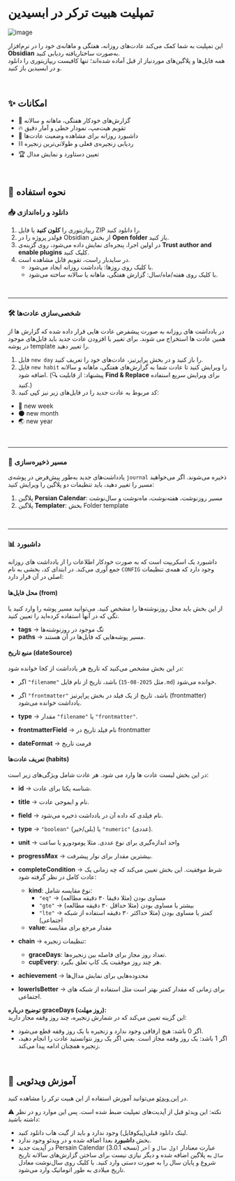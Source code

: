 # تمپلیت هبیت ترکر در ابسیدین

![image](https://ifard.ir/img/1755378027311.webp)

این تمپلیت به شما کمک می‌کند عادت‌های روزانه، هفتگی و ماهانه‌ی خود را در نرم‌افزار **Obsidian** به‌صورت ساختاریافته ردیابی کنید.  
همه فایل‌ها و پلاگین‌های موردنیاز از قبل آماده شده‌اند؛ تنها کافیست ریپازیتوری را دانلود و در ابسیدین باز کنید.

<br>

## ✨ امکانات
- 📅 گزارش‌های خودکار هفتگی، ماهانه و سالانه
- 🔥 تقویم هیت‌مپ، نمودار خطی و آمار دقیق
- 📌 داشبورد روزانه برای مشاهده وضعیت عادت‌ها
- ⛓️ ردیابی زنجیره‌ی فعلی و طولانی‌ترین زنجیره  
- 🏆 تعیین دستاورد و نمایش مدال

<br>

## 🚀 نحوه استفاده

### 📥 دانلود و راه‌اندازی
1. ریپازیتوری را **کلون کنید** یا فایل ZIP را دانلود کنید. 
2. فولدر پروژه را در Obsidian از بخش **Open folder** باز کنید.  
3. در اولین اجرا، پنجره‌ای نمایش داده می‌شود، روی گزینه‌ی **Trust author and enable plugins** کلیک کنید.  
4. در سایدبار راست، تقویم قابل مشاهده است.  
   - با کلیک روی روزها: یادداشت روزانه ایجاد می‌شود.  
   - با کلیک روی هفته/ماه/سال: گزارش هفتگی، ماهانه یا سالانه ساخته می‌شود.  

<br>

---

### 🛠️ شخصی‌سازی عادت‌ها
در یادداشت های روزانه به صورت پیشفرض عادت هایی قرار داده شده که گزارش ها از همین عادت ها استخراج می شوند. برای تغییر یا افزودن عادت جدید باید فایل‌های موجود در پوشه template را تغییر دهید.
1. فایل `new day` را باز کنید و در بخش پراپرتیز، عادت‌های خود را تعریف کنید.  
2. فایل `new habit` را ویرایش کنید تا عادت شما به گزارش‌های هفتگی، ماهانه و سالانه اضافه شود.  (🔍 پیشنهاد: از قابلیت **Find & Replace** برای ویرایش سریع استفاده کنید.)
3. کد مربوط به عادت جدید را در فایل‌های زیر نیز کپی کنید:
- 📅 new week
- 🌑 new month
- 🌏 new year 

<br>

---

### 📂 مسیر ذخیره‌سازی
یادداشت‌های جدید به‌طور پیش‌فرض در پوشه‌ی `journal` ذخیره می‌شوند.  اگر می‌خواهید مسیر را تغییر دهید، باید تنظیمات دو پلاگین را ویرایش کنید:  
  1. پلاگین **Persian Calendar**: مسیر روزنوشت، هفته‌نوشت، ماه‌نوشت و سال‌نوشت  
  2. پلاگین **Templater**: بخش Folder template

<br>

---

### 📊 داشبورد
داشبورد یک اسکریپت است که به صورت خودکار اطلاعات را از یادداشت های روزانه جمع آوری می‌کند. در ابتدای کد، بخشی به نام `CONFIG` وجود دارد که همه‌ی تنظیمات اصلی در آن قرار دارد:

#### محل فایل‌ها (from)
از این بخش باید محل روزنوشته‌ها را مشخص کنید. می‌توانید مسیر پوشه را وارد کنید یا تگی که در آنها استفاده کرده‌اید را تعیین کنید.
- **tags** → تگ موجود در روزنوشته‌ها
- **paths** → مسیر پوشه‌هایی که فایل‌ها در آن هستند.  

#### منبع تاریخ (dateSource)
در این بخش مشخص می‌کنید که تاریخ هر یادداشت از کجا خوانده شود:  
- اگر `"filename"` باشد، تاریخ از نام فایل (مثل `2025-08-15.md`) خوانده می‌شود.  
- اگر `"frontmatter"` باشد، تاریخ از یک فیلد در بخش پراپرتیز (frontmatter) یادداشت خوانده می‌شود.  

- **type** → مقدار `"filename"` یا `"frontmatter"`.
- **frontmatterField** → نام فیلد تاریخ در frontmatter
- **dateFormat** → فرمت تاریخ


#### تعریف عادت‌ها (habits)
در این بخش لیست عادت ها وارد می شود. هر عادت شامل ویژگی‌های زیر است:

- **id** → شناسه یکتا برای عادت.  
- **title** → نام و ایموجی عادت.  
- **field** → نام فیلدی که داده آن در یادداشت ذخیره می‌شود.  
- **type** → `"boolean"` (بلی/خیر) یا `"numeric"` (عددی).  
- **unit** → واحد اندازه‌گیری برای نوع عددی. مثلا پومودورو یا ساعت  
- **progressMax** → بیشترین مقدار برای نوار پیشرفت.  

- **completeCondition** → شرط موفقیت. این بخش تعیین می‌کند که چه زمانی یک عادت کامل در نظر گرفته شود:  
  - **kind**: نوع مقایسه شامل:  
    - `"eq"` → مساوی بودن (مثلا دقیقا ۳۰ دقیقه مطالعه)  
    - `"gte"` → بیشتر یا مساوی بودن (مثلا حداقل ۳۰ دقیقه مطالعه)  
    - `"lte"` → کمتر یا مساوی بودن (مثلا حداکثر ۳۰ دقیقه استفاده از شبکه اجتماعی)  
  - **value**: مقدار مرجع برای مقایسه  

- **chain** → تنظیمات زنجیره:
  - **graceDays**: تعداد روز مجاز برای فاصله بین زنجیره‌ها.
  - **cupEvery**: هر چند روز موفقیت یک کاپ تعلق بگیرد.

- **achievement** → محدوده‌هایی برای نمایش مدال‌ها
- **lowerIsBetter** → برای زمانی که مقدار کمتر بهتر است مثل استفاده از شبکه های اجتماعی.


**توضیح درباره graceDays (روز مهلت):**  
این گزینه تعیین می‌کند که در شمارش زنجیره، چند روز وقفه مجاز دارید:  
- اگر 0 باشد: هیچ ارفاقی وجود ندارد و زنجیره با یک روز وقفه قطع می‌شود.  
- اگر 1 باشد: یک روز وقفه مجاز است. یعنی اگر یک روز نتوانستید عادت را انجام دهید، زنجیره همچنان ادامه پیدا می‌کند.  

<br>

## 🎥 آموزش ویدئویی
در [این ویدئو](https://www.aparat.com/v/aevm2m1) می‌توانید آموزش استفاده از این هبیت ترکر را مشاهده کنید.



⚠️ نکته: این ویدئو قبل از آپدیت‌های تمپلیت ضبط شده است. پس این موارد رو در نظر داشته باشید:
- لینک دانلود قبلی(پیکوفایل) وجود ندارد و باید از گیت هاب دانلود کنید.
- بخش **داشبورد** بعدا اضافه شده و در ویدئو وجود ندارد.
- در آپدیت جدید Persain Calendar (نسخه 3.0.1) عبارت معنادار `اول سال` و `آخر سال` به پلاگین اضافه شده و دیگر نیازی نیست برای ساختن گزارش‌های سالانه تاریخ‌ شروع و پایان سال را به صورت دستی وارد کنید. با کلیک روی سال‌نوشت معادل تاریخ میلادی به طور اتوماتیک وارد می‌شود.